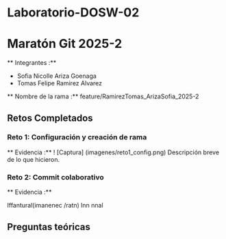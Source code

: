 # Laboratorio-DOSW-02

# Maratón Git 2025-2

** Integrantes :**
-  Sofia Nicolle Ariza Goenaga
-  Tomas Felipe Ramirez Alvarez

** Nombre de la rama :** feature/RamirezTomas_ArizaSofia_2025-2

## Retos Completados

### Reto 1: Configuración y creación de rama
** Evidencia :**
! [Captura] (imagenes/reto1_config.png)
Descripción breve de lo que hicieron.

### Reto 2: Commit colaborativo
** Evidencia :**

Iffantural(imanenec /ratn) lnn nnal

## Preguntas teóricas